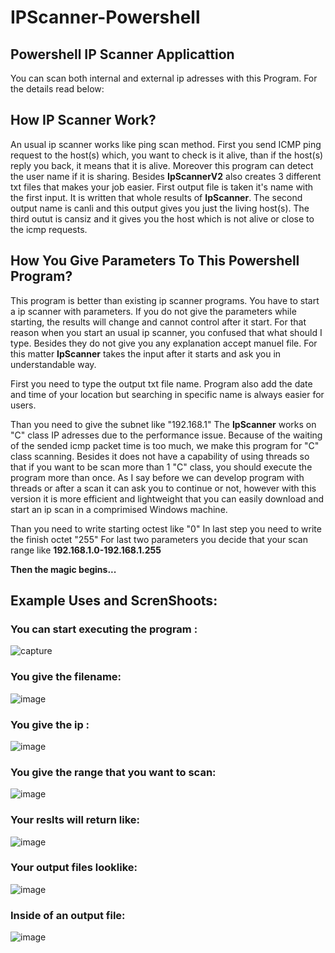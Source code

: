 # IPScanner-Powershell

## Powershell IP Scanner Applicattion

You can scan both internal and external ip adresses with this Program. For the details read below:

## How IP Scanner Work?
An usual ip scanner works like ping scan method. First you send ICMP ping request to the host(s) which, you want to check is it alive, than if the host(s) reply you back, it means that it is alive. Moreover this program can detect the user name if it is sharing. Besides **IpScannerV2** also creates 3 different txt files that makes your job easier. First output file is taken it's name with the first input. It is written that whole results of **IpScanner**. The second output name is canli and this output gives you just the living host(s). The third outut is cansiz and it gives you the host which is not alive or close to the icmp requests.  


## How You Give Parameters To This Powershell Program?
This program is better than existing ip scanner programs. You have to start a ip scanner with parameters. If you do not give the parameters while starting, the results will change and cannot control after it start. For that reason when you start an usual ip scanner, you confused that what should I type. Besides they do not give you any explanation accept manuel file. For this matter **IpScanner** takes the input after it starts and ask you in understandable way. 

First you need to type the output txt file name. Program also add the date and time of your location but searching in specific name is always easier for users. 

Than you need to give the subnet like "192.168.1" The **IpScanner** works on "C" class IP adresses due to the performance issue. Because of the waiting of the sended icmp packet time is too much, we make this program for "C" class scanning. Besides it does not have a capability of using threads so that if you want to be scan more than 1 "C" class, you should execute the program more than once. As I say before we can develop program with threads or after a scan it can ask you to continue or not, however with this version it is more efficient and lightweight that you can easily download and start an ip scan in a comprimised Windows machine. 

Than you need to write starting octest like "0"
In last step you need to write the finish octet "255"
For last two parameters you decide that your scan range like **192.168.1.0-192.168.1.255**

**Then the magic begins...**
## Example Uses and ScrenShoots:

### You can start executing the program :

![capture](https://user-images.githubusercontent.com/23013987/38173477-d683f532-35c7-11e8-9fba-a9c9ab9eb24e.JPG)

### You give the filename:

![image](https://user-images.githubusercontent.com/23013987/38173505-1a1bd10c-35c8-11e8-9470-019f761d1d36.png)


### You give the ip :

![image](https://user-images.githubusercontent.com/23013987/38173525-3f672ec0-35c8-11e8-922f-9dd6bdf787fd.png)

### You give the range that you want to scan:

![image](https://user-images.githubusercontent.com/23013987/38173540-6fcb5276-35c8-11e8-8da9-33cf0351459e.png)

### Your reslts will return like:

![image](https://user-images.githubusercontent.com/23013987/38173557-a8369300-35c8-11e8-8d3a-c1ef59bb1dfc.png)

### Your output files looklike:

![image](https://user-images.githubusercontent.com/23013987/38173575-fbabfb1a-35c8-11e8-858a-e031d4766a43.png)


### Inside of an output file:

![image](https://user-images.githubusercontent.com/23013987/38173579-12deb49e-35c9-11e8-9047-382f8d59646a.png)






